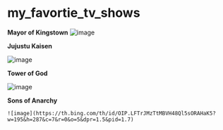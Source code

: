 # my_favortie_tv_shows

  **Mayor of Kingstown**
   ![image](https://th.bing.com/th/id/OIP.TyJM65Nv2Ie_z0wKcLMObgHaK-?w=195&h=289&c=7&r=0&o=5&dpr=1.5&pid=1.7)



  **Jujustu Kaisen**

   ![image](https://th.bing.com/th/id/OIP.XUu_PYhfsmW8j9QPu_q2jAHaLH?w=195&h=292&c=7&r=0&o=5&dpr=1.5&pid=1.7)


   **Tower of God**

   ![image](https://th.bing.com/th/id/OIP.UOAJVpDi2q-VpAmqHkzZwgHaK5?w=195&h=287&c=7&r=0&o=5&dpr=1.5&pid=1.7)

  
   **Sons of Anarchy**

    ![image](https://th.bing.com/th/id/OIP.LFTrJMzTtMBVH48Ql5sORAHaK5?w=195&h=287&c=7&r=0&o=5&dpr=1.5&pid=1.7)